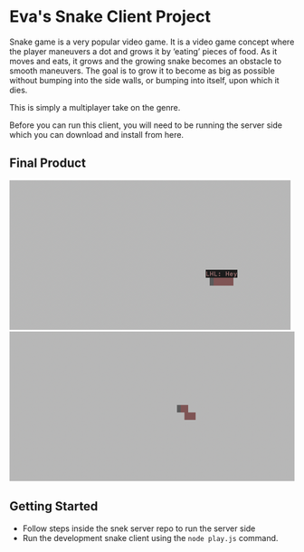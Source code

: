 # Eva's Snake Client Project

Snake game is a very popular video game. It is a video game concept where the player maneuvers a dot and grows it by ‘eating’ pieces of food. As it moves and eats, it grows and the growing snake becomes an obstacle to smooth maneuvers. The goal is to grow it to become as big as possible without bumping into the side walls, or bumping into itself, upon which it dies.

This is simply a multiplayer take on the genre.

Before you can run this client, you will need to be running the server side which you can download and install from here. 

## Final Product

![ScreenShot](https://github.com/ealhl/screenShot/blob/b8e6344b0809b96560bc2dde5a3cf36e3cd915d5/screenShot/hey.png)
![ScreenShot](https://github.com/ealhl/screenShot/blob/b8e6344b0809b96560bc2dde5a3cf36e3cd915d5/screenShot/z_snake.png)


## Getting Started

- Follow steps inside the snek server repo to run the server side
- Run the development snake client using the `node play.js` command.